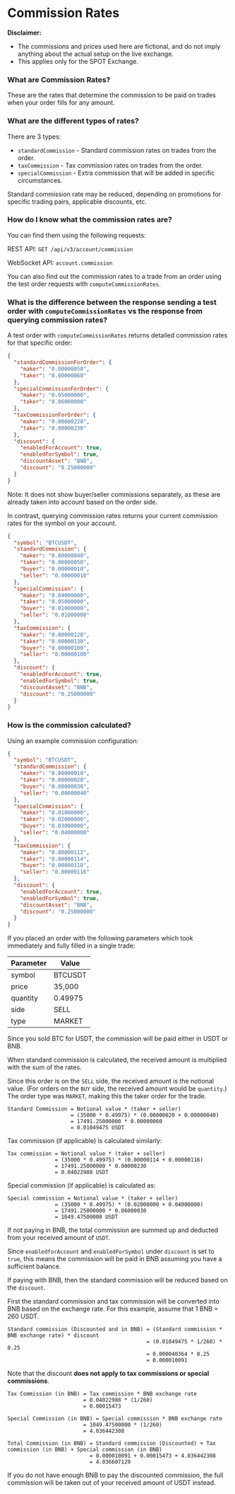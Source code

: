 # Commission Rates

**Disclaimer:**

* The commissions and prices used here are fictional, and do not imply anything about the actual setup on the live exchange.
* This applies only for the SPOT Exchange.

### What are Commission Rates?

These are the rates that determine the commission to be paid on trades when your order fills for any amount.

### What are the different types of rates?

There are 3 types:
* `standardCommission` - Standard commission rates on trades from the order.
* `taxCommission` - Tax commission rates on trades from the order.
* `specialCommission` - Extra commission that will be added in specific circumstances.

Standard commission rate may be reduced, depending on promotions for specific trading pairs, applicable discounts, etc.

### How do I know what the commission rates are?

You can find them using the following requests:

REST API: `GET /api/v3/account/commission`

WebSocket API: `account.commission`

You can also find out the commission rates to a trade from an order using the test order requests with `computeCommissionRates`.

<a id="test-order-diferences"></a>
### What is the difference between the response sending a test order with `computeCommissionRates` vs the response from querying commission rates?

A test order with `computeCommissionRates` returns detailed commission rates for that specific order:

```json
{
  "standardCommissionForOrder": {
    "maker": "0.00000050",
    "taker": "0.00000060"
  },
  "specialCommissionForOrder": {
    "maker": "0.05000000",
    "taker": "0.06000000"
  },
  "taxCommissionForOrder": {
    "maker": "0.00000228",
    "taker": "0.00000230"
  },
  "discount": {
    "enabledForAccount": true,
    "enabledForSymbol": true,
    "discountAsset": "BNB",
    "discount": "0.25000000"
  }
}
```
Note: It does not show buyer/seller commissions separately, as these are already taken into account based on the order side.

In contrast, querying commission rates returns your current commission rates for the symbol on your account.

```json
{
  "symbol": "BTCUSDT",
  "standardCommission": {
    "maker": "0.00000040",
    "taker": "0.00000050",
    "buyer": "0.00000010",
    "seller": "0.00000010"
  },
  "specialCommission": {
    "maker": "0.04000000",
    "taker": "0.05000000",
    "buyer": "0.01000000",
    "seller": "0.01000000"
  },
  "taxCommission": {
    "maker": "0.00000128",
    "taker": "0.00000130",
    "buyer": "0.00000100",
    "seller": "0.00000100"
  },
  "discount": {
    "enabledForAccount": true,
    "enabledForSymbol": true,
    "discountAsset": "BNB",
    "discount": "0.25000000"
  }
}
```

### How is the commission calculated?

Using an example commission configuration:

```json
{
  "symbol": "BTCUSDT",
  "standardCommission": {
    "maker": "0.00000010",
    "taker": "0.00000020",
    "buyer": "0.00000030",
    "seller": "0.00000040"
  },
  "specialCommission": {
    "maker": "0.01000000",
    "taker": "0.02000000",
    "buyer": "0.03000000",
    "seller": "0.04000000"
  },
  "taxCommission": {
    "maker": "0.00000112",
    "taker": "0.00000114",
    "buyer": "0.00000118",
    "seller": "0.00000116"
  },
  "discount": {
    "enabledForAccount": true,
    "enabledForSymbol": true,
    "discountAsset": "BNB",
    "discount": "0.25000000"
  }
}
```

If you placed an order with the following parameters which took immediately and fully filled in a single trade:

|Parameter| Value|
|---      | ---  |
|symbol   |BTCUSDT|
|price    |35,000|
|quantity |0.49975|
|side     |SELL   |
|type     |MARKET |

Since you sold BTC for USDT, the commission will be paid either in USDT or BNB.

When standard commission is calculated, the received amount is multiplied with the sum of the rates.

Since this order is on the `SELL` side, the received amount is the notional value. (For orders on the `BUY` side, the received amount would be `quantity`.)
The order type was `MARKET`, making this the taker order for the trade.

```
Standard Commission = Notional value * (taker + seller)
                    = (35000 * 0.49975) * (0.00000020 + 0.00000040)
                    = 17491.25000000 * 0.00000060
                    = 0.01049475 USDT
```

Tax commission (if applicable) is calculated similarly:

```
Tax commission = Notional value * (taker + seller)
               = (35000 * 0.49975) * (0.00000114 + 0.00000116)
               = 17491.25000000 * 0.00000230
               = 0.04022988 USDT
```

Special commission (if applicable) is calculated as:

```
Special commission = Notional value * (taker + seller)
               = (35000 * 0.49975) * (0.02000000 + 0.04000000)
               = 17491.25000000 * 0.06000030
               = 1049.47500000 USDT
```

If not paying in BNB, the total commission are summed up and deducted from your received amount of `USDT`.

Since `enabledforAccount` and `enabledForSymbol` under `discount` is set to `true`, this means the commission will be paid in BNB assuming you have a sufficient balance.

If paying with BNB, then the standard commission will be reduced based on the `discount`.

First the standard commission and tax commission will be converted into BNB based on the exchange rate. For this example, assume that 1 BNB = 260 USDT.

```
Standard commission (Discounted and in BNB) = (Standard commission * BNB exchange rate) * discount
                                            = (0.01049475 * 1/260) * 0.25
                                            = 0.000040364 * 0.25
                                            = 0.000010091
```

Note that the discount **does not apply to tax commissions or special commissions**.

```
Tax Commission (in BNB) = Tax commission * BNB exchange rate
                        = 0.04022988 * (1/260)
                        = 0.00015473

Special Commission (in BNB) = Special commission * BNB exchange rate
                        = 1049.47500000 * (1/260)
                        = 4.036442308

```

```
Total Commission (in BNB) = Standard commission (Discounted) + Tax commission (in BNB) + Special commission (in BNB)
                          = 0.000010091 + 0.00015473 + 4.036442308
                          = 4.036607129
```

If you do not have enough BNB to pay the discounted commission, the full commission will be taken out of your received amount of USDT instead.
